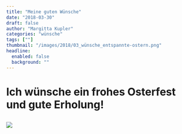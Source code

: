 ```yaml
---
title: "Meine guten Wünsche"
date: "2018-03-30"
draft: false
author: "Margitta Kupler"
categories: "wünsche"
tags: [""]
thumbnail: "/images/2018/03_wünsche_entspannte-ostern.png"
headline:
  enabled: false
  background: ""
---
```


# Ich wünsche ein frohes Osterfest und gute Erholung!

<!--more-->

## ![](/images/2018/03_wünsche_entspannte-ostern.png)




